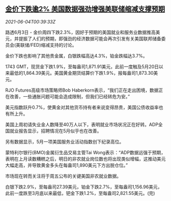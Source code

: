 <!--1622768463000-->
[金价下跌逾2% 美国数据强劲增强美联储缩减支撑预期](https://cn.reuters.com/article/global-precious-metal-drv-0604-idCNKCS2DG01Q)
------

<div><i>2021-06-04T00:39:33Z</i></div><p>路透6月3日 - 金价周四下跌2.3%，因好于预期的美国就业和服务业数据推高美元，并提振了人们的预期，即强劲的经济数据可能会再次引发有关美国联邦储备委员会(美联储/FED)缩减支持的讨论。</p><p>金价下跌也影响了其他贵金属，白银跌幅高达4.3%，铂金跌幅达3.7%。</p><p>1743 GMT，现货金下跌1.9%，至每盎司1,871.91美元，此前一度触及5月20日以来最低的1,864.39美元。美国黄金期货结算价下跌1.9%，报每盎司1,873.30美元。</p><p>RJO Futures高级市场策略师Bob Haberkorn表示，“我们正在走出困境，数据正在改善，一些通胀问题可能会造成限制，但我们已经转危为安。”</p><p>美元指数跃升0.7%，使黄金对其他货币持有者来说变得昂贵，美国公债收益率也有所上升。</p><p>美国上周初请失业金人数降至40万人以下，表明就业市场状况正在好转。ADP全国就业报告显示，招聘情况在5月似乎也在改善。</p><p>另有数据显示，5月一项美国服务业活动指数创下纪录高位。</p><p>蒙特利尔银行(BMO)金属衍生品交易主管Tai Wong表示：“ADP数据远强于预期，表明在上月读数糟糕之后，明日的非农就业岗位数也将出现类似增幅，这推动美元大幅走高，并导致黄金多头在每盎司1,890美元下方出脱仓位。”</p><p>市场现在转而关注将于周五公布的关键美国非农就业数据。</p><p>白银下跌2.9%，至每盎司27.39美元，铂金下跌2.7%，至每盎司1,156.96美元，此前一度跌至3月底以来最低，钯金下跌1.2%，至每盎司2,821.55美元。(完)</p>
